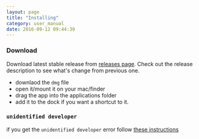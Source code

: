 ```yaml
---
layout: page
title: "Installing"
category: user_manual
date: 2016-09-12 09:44:39
---
```


### Download 
Download latest stable release from [releases page](https://github.com/OpenNewsLabs/autoEdit_2/releases). 
Check out the release description to see what's change from previous one. 

- downlaod the `dmg` file
- open it/mount it on your mac/finder
- drag the app into the applications folder 
- add it to the dock if you want a shortcut to it.

### `unidentified developer`
if you get the `unidentified developer` error follow [these instructions](https://support.apple.com/kb/ph18657?locale=en_US)

<!-- Something to change in system preferences? -->